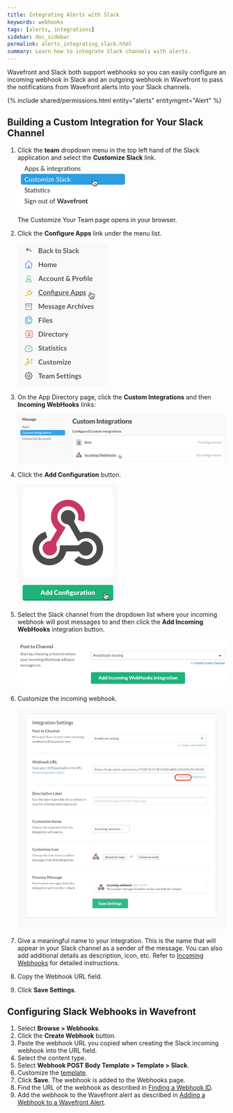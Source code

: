 ```yaml
---
title: Integrating Alerts with Slack
keywords: webhooks
tags: [alerts, integrations]
sidebar: doc_sidebar
permalink: alerts_integrating_slack.html
summary: Learn how to integrate Slack channels with alerts.
---
```


Wavefront and Slack both support webhooks so you can easily configure an incoming webhook in Slack and an outgoing webhook in Wavefront to pass the notifications from Wavefront alerts into your Slack channels.

{% include shared/permissions.html entity="alerts" entitymgmt="Alert" %}

## Building a Custom Integration for Your Slack Channel
1. Click the **team** dropdown menu in the top left hand of the Slack application and select the **Customize Slack** link.
  ![customize_slack.png](images/customize_slack.png)
  
    The Customize Your Team page opens in your browser.

1. Click the **Configure Apps** link under the menu list.

    ![configure_apps.png](images/configure_apps.png)

1. On the App Directory page, click the **Custom Integrations** and then **Incoming WebHooks** links:

    ![incoming_webhooks.png](images/incoming_webhooks.png)

1. Click the **Add Configuration** button.

    ![add_configuration.png](images/add_configuration.png)
1. Select the Slack channel from the dropdown list where your incoming webhook will post messages to and then click the **Add Incoming WebHooks** integration button.

    ![webhook_testing.png](images/webhook_testing.png)

1. Customize the incoming webhook.

    ![add_customize_incoming_webhook.png](images/customize_incoming_webhook.png)
1. Give a meaningful name to your integration. This is the name that will appear in your Slack channel as a sender of the message.  You can also add additional details as description, icon, etc. Refer to [Incoming Webhooks](https://api.slack.com/incoming-webhooks) for detailed instructions.
1. Copy the Webhook URL field.
1. Click **Save Settings**.


## Configuring Slack Webhooks in Wavefront
 1. Select **Browse > Webhooks**.
 1. Click the **Create Webhook** button.
 1. Paste the webhook URL you copied when creating the Slack incoming webhook into the URL field.
 1. Select the content type.
 1. Select **Webhook POST Body Template > Template > Slack**.
 1. Customize the [template](webhooks_managing.html#customizing-a-webhook-template).
 1. Click **Save**. The webhook is added to the Webhooks page.
 1. Find the URL of the webhook as described in [Finding a Webhook ID](webhooks_managing.html#finding-a-webhook-id).
 1. Add the webhook to the Wavefront alert as described in [Adding a Webhook to a Wavefront Alert](webhooks_managing.html#adding-a-webhook-to-a-wavefront-alert).






